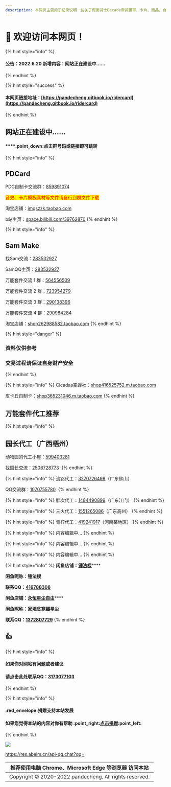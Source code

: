```yaml
---
description: 本网页主要用于记录说明一些关于假面骑士Decade帝骑腰带、卡片、商品、自制卡、联动和万能套件等一系列相关的问题和事情还有科普一些小知识
---
```


# 👏 欢迎访问本网页！

{% hint style="info" %}
#### 公告：2022.6.20 新增内容：网站正在建设中......
{% endhint %}

{% hint style="success" %}
#### 本网页链接地址：[https://pandecheng.gitbook.io/ridercard](https://pandecheng.gitbook.io/ridercard)
{% endhint %}

## 网站正在建设中......

#### ****:point\_down:**点击群号码或链接即可跳转**

{% hint style="info" %}
## PDCard

PDC自制卡交流群：[859891074](https://qm.qq.com/cgi-bin/qm/qr?k=V2yo3qNbAikjHNtZ31G-O9FEIydPmQ3g\&jump\_from=webapi) <img src="https://p.qlogo.cn/gh/859891074/859891074/40" alt="" data-size="line">

<mark style="color:red;">音效、卡片模板素材等文件请自行到群文件下载</mark>

淘宝店铺：[jmqszzk.taobao.com](https://shop575999872.taobao.com)

b站主页：[space.bilibili.com/39762870](https://space.bilibili.com/39762870)
{% endhint %}

{% hint style="info" %}
## Sam Make

找Sam交流：[283532927](https://res.abeim.cn/api-qq.chat?qq=283532927) <img src="https://q4.qlogo.cn/g?b=qq&#x26;nk=283532927&#x26;s=40" alt="" data-size="line">

SamQQ主页：[283532927](https://res.abeim.cn/api-qq?qq=283532927) <img src="https://q4.qlogo.cn/g?b=qq&#x26;nk=283532927&#x26;s=40" alt="" data-size="line">

万能套件交流 1 群：[564556509](https://qm.qq.com/cgi-bin/qm/qr?k=3W-q8-5nmVbT8mIJlfMnxBMihrOej0yG\&jump\_from=webapi) <img src="https://p.qlogo.cn/gh/564556509/564556509/40" alt="" data-size="line">

万能套件交流 2 群：[723954279](https://qm.qq.com/cgi-bin/qm/qr?k=9gm5Sl\_uK9oMio\_3OIqI8-rhJSTs3Zcl\&jump\_from=webapi) <img src="https://p.qlogo.cn/gh/723954279/723954279/40" alt="" data-size="line">

万能套件交流 3 群：[290138396](https://qm.qq.com/cgi-bin/qm/qr?k=rw1yiukvxIlQgGv9Go3FVu1JI8kiQUwO\&jump\_from=webapi) <img src="https://p.qlogo.cn/gh/290138396/290138396/40" alt="" data-size="line">

万能套件交流 4 群：[290984284](https://jq.qq.com/?\_wv=1027\&k=2heI62yF) <img src="https://p.qlogo.cn/gh/290984284/290984284/40" alt="" data-size="line">

淘宝店铺：[shop262988582.taobao.com](https://shop262988582.taobao.com)
{% endhint %}

{% hint style="danger" %}
### 资料仅供参考

### 交易过程请保证自身财产安全
{% endhint %}

{% hint style="info" %}
Cicadas空蝉社：[shop416525752.m.taobao.com](https://shop416525752.m.taobao.com)

皮卡丘自制卡：[shop365231046.m.taobao.com](https://shop365231046.m.taobao.com)
{% endhint %}

## 万能套件代工推荐

{% hint style="info" %}
## 园长代工（广西梧州）

动物园的代工小屋：[599403281](https://jq.qq.com/?\_wv=1027\&k=hOZpjM6R) <img src="https://p.qlogo.cn/gh/599403281/599403281/40" alt="" data-size="line">

找园长交流：[2506728773](https://res.abeim.cn/api-qq.chat?qq=2506728773) <img src="https://q4.qlogo.cn/g?b=qq&#x26;nk=2506728773&#x26;s=40" alt="" data-size="line">
{% endhint %}

{% hint style="info" %}
流铭代工：[3270726498](https://res.abeim.cn/api-qq.chat?qq=3270726498)（广东佛山）<img src="https://q4.qlogo.cn/g?b=qq&#x26;nk=3270726498&#x26;s=40" alt="" data-size="line">

QQ交流群：[1070755780](https://jq.qq.com/?\_wv=1027\&k=6334snln) <img src="https://p.qlogo.cn/gh/1070755780/1070755780/40" alt="" data-size="line">
{% endhint %}

{% hint style="info" %}
胖次代工：[1484490899](https://res.abeim.cn/api-qq.chat?qq=1484490899)（广东江门）<img src="https://q4.qlogo.cn/g?b=qq&#x26;nk=1484490899&#x26;s=40" alt="" data-size="line">
{% endhint %}

{% hint style="info" %}
三火代工：[1551265086](https://res.abeim.cn/api-qq.chat?qq=1551265086)（广东高州）<img src="https://q4.qlogo.cn/g?b=qq&#x26;nk=1551265086&#x26;s=40" alt="" data-size="line">
{% endhint %}

{% hint style="info" %}
青柠代工：[419241917](https://res.abeim.cn/api-qq.chat?qq=419241917)（河南某地区）
{% endhint %}

{% hint style="info" %}
内容编辑中...
{% endhint %}

{% hint style="info" %}
内容编辑中...
{% endhint %}

{% hint style="info" %}
内容编辑中...
{% endhint %}













{% hint style="info" %}
**闲鱼店铺：**[**锺法棂**](https://market.m.taobao.com/app/idleFish-F2e/IdleFishWeexPersonalPage/PersonalHome?userid=88136654\&type=1\&wh\_weex=true\&forceFlush=1)****

**闲鱼昵称：锺法棂**

**联系QQ：**[**416788308**](http://wpa.qq.com/msgrd?v=3\&uin=416788308\&site=qq\&menu=yes)



**闲鱼店铺：**[**永恒星尘自由**](https://market.m.taobao.com/app/idleFish-F2e/IdleFishWeexPersonalPage/PersonalHome?userid=2160324709\&type=1\&wh\_weex=true\&forceFlush=1)****

**闲鱼昵称：家境贫寒鶸星尘**

**联系QQ：**[**1372807729**](http://wpa.qq.com/msgrd?v=3\&uin=1372807729\&site=qq\&menu=yes)
{% endhint %}

## :thumbsup:

{% hint style="info" %}
#### 如果你对网站有问题或者建议

#### 请点击此处联系QQ：[3173077103](http://wpa.qq.com/msgrd?v=3\&uin=3173077103\&site=qq\&menu=yes)
{% endhint %}

{% hint style="info" %}
#### :red\_envelope:捐赠支持本站发展

#### 如果您觉得本站的内容对你有帮助 :point\_right:[点击捐赠](https://pandecheng36.github.io/pdcskm):point\_left:
{% endhint %}

![](https://qrcode.jp/qr?q=https://pandecheng.gitbook.io/ridercard\&s=6)

https://res.abeim.cn/api-qq.chat?qq=

|                                                                                                                推荐使用电脑 Chrome、Microsoft Edge 等浏览器 访问本站                                                                                                               |
| :-----------------------------------------------------------------------------------------------------------------------------------------------------------------------------------------------------------------------------------------------------------------: |
| <img src="https://www.kamen-rider-official.com/common/images/crest-revice.svg" alt="" data-size="line"> Copyright © 2020-2022 pandecheng. All rights reserved. <img src="https://www.kamen-rider-official.com/common/images/icon-50th.svg" alt="" data-size="line"> |
